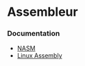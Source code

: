 # Assembleur

### Documentation

* [NASM](https://www.nasm.us/doc/nasmdoc0.html)
* [Linux Assembly](http://asm.sourceforge.net/)


